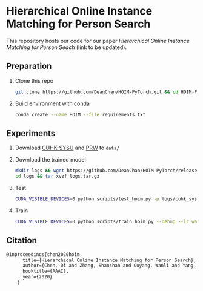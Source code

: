 # Hierarchical Online Instance Matching for Person Search

This repository hosts our code for our paper *Hierarchical Online Instance Matching for Person Seach* (link to be updated). 



## Preparation

1. Clone this repo

   ```bash
   git clone https://github.com/DeanChan/HOIM-PyTorch.git && cd HOIM-PyTorch
   ```

2. Build environment with [conda](https://docs.anaconda.com/anaconda/install/linux/)

   ```bash
   conda create --name HOIM --file requirements.txt
   ```



## Experiments

1.  Download [CUHK-SYSU](https://github.com/ShuangLI59/person_search) and [PRW](http://www.liangzheng.com.cn/Project/project_prw.html) to `data/`

2. Download the trained model
   ```bash
   mkdir logs && wget https://github.com/DeanChan/HOIM-PyTorch/releases/download/v0.0.0/logs.tar.gz -P logs/ 
   cd logs && tar xvzf logs.tar.gz
   ```

3. Test
   ```bash
   CUDA_VISIBLE_DEVICES=0 python scripts/test_hoim.py -p logs/cuhk_sysu/
   ```
   
4. Train
   ```bash
   CUDA_VISIBLE_DEVICES=0 python scripts/train_hoim.py --debug --lr_warm_up -p ./logs/<your_logging_path>/ --batch_size 5 --nw 5 --w_RCNN_loss_bbox 10.0 --epochs 22 --lr 0.003
   ```



## Citation

```latex
@inproceedings{chen2020hoim,
      title={Hierarchical Online Instance Matching for Person Search},
      author={Chen, Di and Zhang, Shanshan and Ouyang, Wanli and Yang, Jian and Schiele, Bernt},
      booktitle={AAAI},
      year={2020}
    }
```
